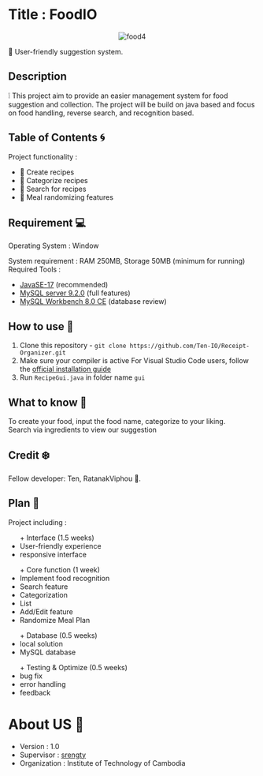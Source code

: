 

# Title : FoodIO

<div style="text-align: center;">
    <img src="https://github.com/user-attachments/assets/a081f80c-e2d5-4c73-a22d-f6707ffd7b43" alt="food4">
</div>

:sunrise: User-friendly suggestion system.

## Description 

❕ This project aim to provide an easier management system for food suggestion and collection. The project will be build on java based and focus on food handling, reverse search, and recognition based.

## Table of Contents :cyclone:

Project functionality :  
- 📜 Create recipes  
- 📂 Categorize recipes  
- 🔎 Search for recipes  
- 📅 Meal randomizing features 

## Requirement :computer:

Operating System : Window

System requirement : RAM 250MB, Storage 50MB (minimum for running)
Required Tools : 

- [JavaSE-17](https://www.oracle.com/java/technologies/downloads/) (recommended)
- [MySQL server 9.2.0](https://dev.mysql.com/downloads/mysql/) (full features)
- [MySQL Workbench 8.0 CE](https://dev.mysql.com/downloads/workbench/) (database review)

## How to use :ocean:

1. Clone this repository - `git clone https://github.com/Ten-IO/Receipt-Organizer.git`  
2. Make sure your compiler is active
For Visual Studio Code users, follow the [official installation guide](https://code.visualstudio.com/docs/languages/java)  
3. Run `RecipeGui.java` in folder name `gui`

## What to know :stew:

To create your food, input the food name, categorize to your  liking.  
Search via ingredients to view our suggestion

## Credit :snowflake:

Fellow developer: Ten, RatanakViphou :busts_in_silhouette:.

## Plan :dart:

Project including :  
<ul> + Interface  (1.5 weeks)
    <li>User-friendly experience</li>
    <li>responsive interface</li>  
</ul>
<ul> + Core function (1 week)
    <li>Implement food recognition</li>
    <li>Search feature</li>
    <li>Categorization</li>
    <li>List</li>
    <li>Add/Edit feature</li>
    <li>Randomize Meal Plan</li>
</ul>
<ul> + Database (0.5 weeks)
    <li>local solution</li>
    <li>MySQL database</li>
</ul>
<ul> + Testing & Optimize (0.5 weeks)
    <li>bug fix</li>
    <li>error handling</li>
    <li>feedback</li>
</ul> 

# About US :school:

- Version : 1.0  
- Supervisor : [srengty](https://github.com/srengty/)
- Organization : Institute of Technology of Cambodia
